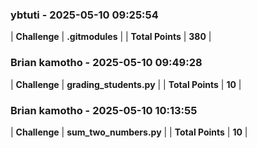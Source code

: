 ### ybtuti - 2025-05-10 09:25:54
| **Challenge** | **.gitmodules** |
| **Total Points** | **380** |

### Brian kamotho - 2025-05-10 09:49:28
| **Challenge** | **grading_students.py** |
| **Total Points** | **10** |

### Brian kamotho - 2025-05-10 10:13:55
| **Challenge** | **sum_two_numbers.py** |
| **Total Points** | **10** |


